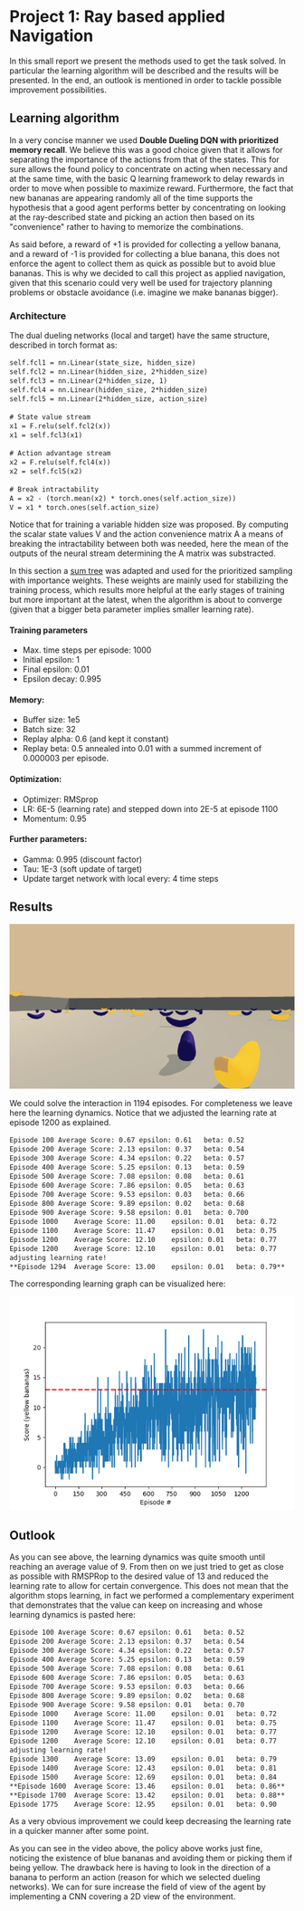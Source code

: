 # Project 1: Ray based applied Navigation

In this small report we present the methods used to get the task solved. In particular the learning algorithm will be described and the results will be presented. In the end, an outlook is mentioned in order to tackle possible improvement possibilities.

## Learning algorithm

In a very concise manner we used **Double Dueling DQN with prioritized memory recall**. We believe this was a good choice given that it allows for separating the importance of the actions from that of the states. This for sure allows the found policy to concentrate on acting when necessary and at the same time, with the basic Q learning framework to delay rewards in order to move when possible to maximize reward. Furthermore, the fact that new bananas are appearing randomly all of the time supports the hypothesis that a good agent performs better by concentrating on looking at the ray-described state and picking an action then based on its "convenience" rather to having to memorize the combinations.

As said before, a reward of +1 is provided for collecting a yellow banana, and a reward of -1 is provided for collecting a blue banana, this does not enforce the agent to collect them as quick as possible but to avoid blue bananas. This is why we decided to call this project as applied navigation, given that this scenario could very well be used for trajectory planning problems or obstacle avoidance (i.e. imagine we make bananas bigger).

### Architecture

The dual dueling networks (local and target) have the same structure, described in torch format as:

```
self.fcl1 = nn.Linear(state_size, hidden_size)
self.fcl2 = nn.Linear(hidden_size, 2*hidden_size)
self.fcl3 = nn.Linear(2*hidden_size, 1)
self.fcl4 = nn.Linear(hidden_size, 2*hidden_size)
self.fcl5 = nn.Linear(2*hidden_size, action_size)

# State value stream
x1 = F.relu(self.fcl2(x))
x1 = self.fcl3(x1)

# Action advantage stream
x2 = F.relu(self.fcl4(x))
x2 = self.fcl5(x2)

# Break intractability
A = x2 - (torch.mean(x2) * torch.ones(self.action_size))
V = x1 * torch.ones(self.action_size)
```

Notice that for training a variable hidden size was proposed. By computing the scalar state values V and the action convenience matrix A a means of breaking the intractability between both was needed, here the mean of the outputs of the neural stream determining the A matrix was substracted.

In this section a [sum tree](https://github.com/rlcode/per/blob/master/SumTree.py) was adapted and used for the prioritized sampling with importance weights. These weights are mainly used for stabilizing the training process, which results more helpful at the early stages of training but more important at the latest, when the algorithm is about to converge (given that a bigger beta parameter implies smaller learning rate).

#### Training parameters

- Max. time steps per episode: 1000
- Initial epsilon: 1
- Final epsilon: 0.01
- Epsilon decay: 0.995

#### Memory:
- Buffer size: 1e5
- Batch size: 32
- Replay alpha: 0.6 (and kept it constant)
- Replay beta: 0.5 annealed into 0.01 with a summed increment of 0.000003 per episode.

#### Optimization:
- Optimizer: RMSprop
- LR: 6E-5 (learning rate) and stepped down into 2E-5 at episode 1100
- Momentum: 0.95

#### Further parameters:
- Gamma: 0.995 (discount factor)
- Tau: 1E-3 (soft update of target)
- Update target network with local every: 4 time steps


##  Results

![alt text](agent_smart.gif)

We could solve the interaction in 1194 episodes. For completeness we leave here the learning dynamics. Notice that we adjusted the learning rate at episode 1200 as explained.

```
Episode 100	Average Score: 0.67	epsilon: 0.61	beta: 0.52
Episode 200	Average Score: 2.13	epsilon: 0.37	beta: 0.54
Episode 300	Average Score: 4.34	epsilon: 0.22	beta: 0.57
Episode 400	Average Score: 5.25	epsilon: 0.13	beta: 0.59
Episode 500	Average Score: 7.08	epsilon: 0.08	beta: 0.61
Episode 600	Average Score: 7.86	epsilon: 0.05	beta: 0.63
Episode 700	Average Score: 9.53	epsilon: 0.03	beta: 0.66
Episode 800	Average Score: 9.89	epsilon: 0.02	beta: 0.68
Episode 900	Average Score: 9.58	epsilon: 0.01	beta: 0.700
Episode 1000	Average Score: 11.00	epsilon: 0.01	beta: 0.72
Episode 1100	Average Score: 11.47	epsilon: 0.01	beta: 0.75
Episode 1200	Average Score: 12.10	epsilon: 0.01	beta: 0.77
Episode 1200	Average Score: 12.10	epsilon: 0.01	beta: 0.77 adjusting learning rate!
**Episode 1294	Average Score: 13.00	epsilon: 0.01	beta: 0.79**
```

The corresponding learning graph can be visualized here:

![alt text](result_learning.png)

## Outlook
As you can see above, the learning dynamics was quite smooth until reaching an average value of 9. From then on we just tried to get as close as possible with RMSPRop to the desired value of 13 and reduced the learning rate to allow for certain convergence. This does not mean that the algorithm stops learning, in fact we performed a complementary experiment that demonstrates that the value can keep on increasing and whose learning dynamics is pasted here:

```
Episode 100	Average Score: 0.67	epsilon: 0.61	beta: 0.52
Episode 200	Average Score: 2.13	epsilon: 0.37	beta: 0.54
Episode 300	Average Score: 4.34	epsilon: 0.22	beta: 0.57
Episode 400	Average Score: 5.25	epsilon: 0.13	beta: 0.59
Episode 500	Average Score: 7.08	epsilon: 0.08	beta: 0.61
Episode 600	Average Score: 7.86	epsilon: 0.05	beta: 0.63
Episode 700	Average Score: 9.53	epsilon: 0.03	beta: 0.66
Episode 800	Average Score: 9.89	epsilon: 0.02	beta: 0.68
Episode 900	Average Score: 9.58	epsilon: 0.01	beta: 0.70
Episode 1000	Average Score: 11.00	epsilon: 0.01	beta: 0.72
Episode 1100	Average Score: 11.47	epsilon: 0.01	beta: 0.75
Episode 1200	Average Score: 12.10	epsilon: 0.01	beta: 0.77
Episode 1200	Average Score: 12.10	epsilon: 0.01	beta: 0.77 adjusting learning rate!
Episode 1300	Average Score: 13.09	epsilon: 0.01	beta: 0.79
Episode 1400	Average Score: 12.43	epsilon: 0.01	beta: 0.81
Episode 1500	Average Score: 12.69	epsilon: 0.01	beta: 0.84
**Episode 1600	Average Score: 13.46	epsilon: 0.01	beta: 0.86**
**Episode 1700	Average Score: 13.42	epsilon: 0.01	beta: 0.88**
Episode 1775	Average Score: 12.95	epsilon: 0.01	beta: 0.90
```

As a very obvious improvement we could keep decreasing the learning rate in a quicker manner after some point.

As you can see in the video above, the policy above works just fine, noticing the existence of blue bananas and avoiding them or picking them if being yellow. The drawback here is having to look in the direction of a banana to perform an action (reason for which we selected dueling networks). We can for sure increase the field of view of the agent by implementing a CNN covering a 2D view of the environment.
